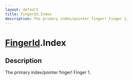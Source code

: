 ```yaml
---
layout: default
title: FingerId.Index
description: The primary index/pointer finger! Finger 1.
---
```

# [FingerId]({{site.url}}/Pages/Reference/FingerId.html).Index

## Description
The primary index/pointer finger! Finger 1.

